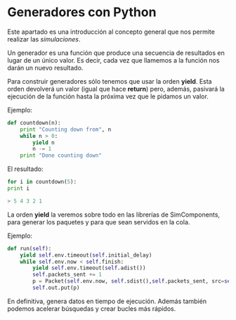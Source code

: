 # Generadores con Python

Este apartado es una introducción al concepto general que nos permite realizar las *simulaciones*. 

Un generador es una función que produce una secuencia de resultados en lugar de un único valor.
Es decir, cada vez que llamemos a la función nos darán un nuevo resultado. 

Para construir generadores sólo tenemos que usar la orden **yield**. Esta orden devolverá un valor (igual que hace **return**) pero, además, pasivará la ejecución de la función hasta la próxima vez que le pidamos un valor.

Ejemplo:
```python
def countdown(n):
    print "Counting down from", n
    while n > 0:
        yield n
        n -= 1
    print "Done counting down"
```
El resultado:

```python
for i in countdown(5): 
print i

> 5 4 3 2 1 
```
La orden **yield** la veremos sobre todo en las librerías de SimComponents, para generar los paquetes y para que sean servidos en la cola.

Ejemplo:
```python
def run(self):  
	yield self.env.timeout(self.initial_delay)
	while self.env.now < self.finish:
		yield self.env.timeout(self.adist())
		self.packets_sent += 1 
		p = Packet(self.env.now, self.sdist(),self.packets_sent, src=self.id, 		flow_id=self.flow_id) 
		self.out.put(p)
```
En definitiva,  genera  datos en tiempo de ejecución. Además también podemos acelerar búsquedas y crear bucles más rápidos. 
<!--stackedit_data:
eyJoaXN0b3J5IjpbOTI4MDc5ODg4LC0xMTA1ODU1MjI1LC0xNj
k3MTEyNTA2LC0xMzc0ODIwMywxODc3ODY5ODk3LDEzOTUyMDIx
MDksLTMxMjg5Mzk3XX0=
-->